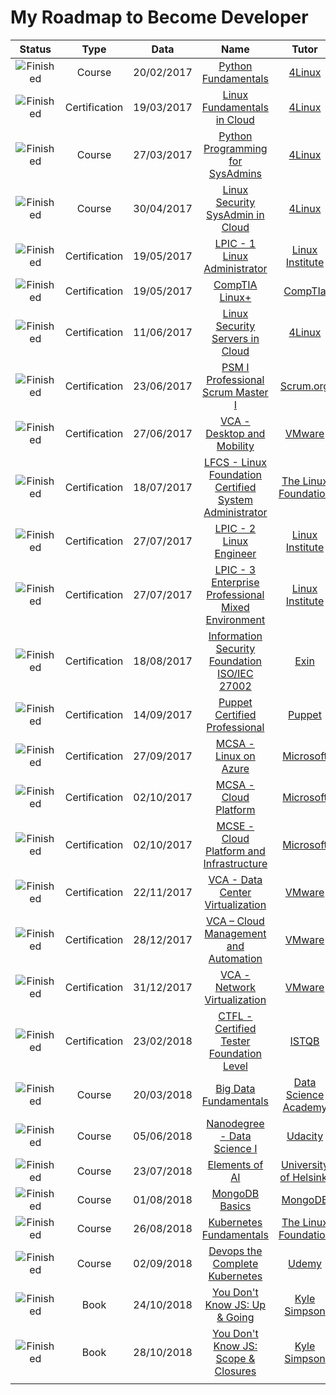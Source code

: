 

# My Roadmap to Become Developer



|          Status       |   Type        |   Data     | Name                                                      | Tutor                   |
|:---------------------:|:-------------:|:----------:|:---------------------------------------------------------:|:-----------------------:|
| ![Finished][Finished] |     Course    | 20/02/2017 | [Python Fundamentals]                                     | [4Linux]                |
| ![Finished][Finished] | Certification | 19/03/2017 | [Linux Fundamentals in Cloud]                             | [4Linux]                |
| ![Finished][Finished] |     Course    | 27/03/2017 | [Python Programming for SysAdmins]                        | [4Linux]                |
| ![Finished][Finished] |     Course    | 30/04/2017 | [Linux Security SysAdmin in Cloud]                        | [4Linux]                | 
| ![Finished][Finished] | Certification | 19/05/2017 | [LPIC - 1 Linux Administrator]                            | [Linux Institute]       |
| ![Finished][Finished] | Certification | 19/05/2017 | [CompTIA Linux+]                                          | [CompTIa]               |
| ![Finished][Finished] | Certification | 11/06/2017 | [Linux Security Servers in Cloud]                         | [4Linux]                |
| ![Finished][Finished] | Certification | 23/06/2017 | [PSM I Professional Scrum Master I]                       | [Scrum.org]             |
| ![Finished][Finished] | Certification | 27/06/2017 | [VCA - Desktop and Mobility]                              | [VMware]                |
| ![Finished][Finished] | Certification | 18/07/2017 | [LFCS - Linux Foundation Certified System Administrator]  | [The Linux Foundation]  |
| ![Finished][Finished] | Certification | 27/07/2017 | [LPIC - 2 Linux Engineer ]                                | [Linux Institute]       |
| ![Finished][Finished] | Certification | 27/07/2017 | [LPIC - 3 Enterprise Professional Mixed Environment]      | [Linux Institute]       |
| ![Finished][Finished] | Certification | 18/08/2017 | [Information Security Foundation ISO/IEC 27002]           | [Exin]                  |
| ![Finished][Finished] | Certification | 14/09/2017 | [Puppet Certified Professional]                           | [Puppet]                |
| ![Finished][Finished] | Certification | 27/09/2017 | [MCSA - Linux on Azure]                                   | [Microsoft]             |
| ![Finished][Finished] | Certification | 02/10/2017 | [MCSA - Cloud Platform]                                   | [Microsoft]             |
| ![Finished][Finished] | Certification | 02/10/2017 | [MCSE - Cloud Platform and Infrastructure]                | [Microsoft]             |
| ![Finished][Finished] | Certification | 22/11/2017 | [VCA - Data Center Virtualization]                        | [VMware]                |
| ![Finished][Finished] | Certification | 28/12/2017 | [VCA – Cloud Management and Automation]                   | [VMware]                |
| ![Finished][Finished] | Certification | 31/12/2017 | [VCA - Network Virtualization]                            | [VMware]                |
| ![Finished][Finished] | Certification | 23/02/2018 | [CTFL - Certified Tester Foundation Level]                | [ISTQB]                 |
| ![Finished][Finished] |     Course    | 20/03/2018 | [Big Data Fundamentals]                                   | [Data Science Academy]  |
| ![Finished][Finished] |     Course    | 05/06/2018 | [Nanodegree - Data Science I]                             | [Udacity]               |
| ![Finished][Finished] |     Course    | 23/07/2018 | [Elements of AI]                                          | [University of Helsinki]|
| ![Finished][Finished] |     Course    | 01/08/2018 | [MongoDB Basics]                                          | [MongoDB]               |
| ![Finished][Finished] |     Course    | 26/08/2018 | [Kubernetes Fundamentals]                                 | [The Linux Foundation]  |
| ![Finished][Finished] |     Course    | 02/09/2018 | [Devops the Complete Kubernetes]                          | [Udemy]                 |
| ![Finished][Finished] |      Book     | 24/10/2018 | [You Don't Know JS: Up & Going]                           | [Kyle Simpson]          |
| ![Finished][Finished] |      Book     | 28/10/2018 | [You Don't Know JS: Scope & Closures]                     | [Kyle Simpson]          |
|                       |               |            |                                                           |                         |


[//]: # (Reference Name)

[Python Fundamentals]: https://www.4linux.com.br/curso/python
[Linux Fundamentals in Cloud]: https://www.4linux.com.br/curso/linux-gratis
[Python Programming for SysAdmins]: https://www.4linux.com.br/curso/python-programming-sysadmins
[Linux Security SysAdmin in Cloud]: https://www.4linux.com.br/curso/linux-sysadmin-security
[LPIC - 1 Linux Administrator]: https://www.lpi.org/our-certifications/lpic-1-overview
[CompTIA Linux+]: https://certification.comptia.org/certifications/linux
[Linux Security Servers in Cloud]: https://www.4linux.com.br/curso/linux-servers-configuration-devops
[PSM I Professional Scrum Master I]: https://www.scrum.org/professional-scrum-master-i-certification
[VCA - Desktop and Mobility]: https://mylearn.vmware.com/lcms/web/portals/certification/PathDiagrams/VMware_Certification_Tracks.pdf
[LFCS - Linux Foundation Certified System Administrator]: https://training.linuxfoundation.org/certification/linux-foundation-certified-sysadmin-lfcs/
[LPIC - 2 Linux Engineer ]: https://www.lpi.org/our-certifications/lpic-2-overview
[LPIC - 3 Enterprise Professional Mixed Environment]: https://www.lpi.org/our-certifications/lpic-3-304-overview
[Information Security Foundation ISO/IEC 27002]: https://www.exin.com/certifications/information-security-foundation-based-iso-iec-27001-exam
[Puppet Certified Professional]: https://puppet.com/support-services/certification
[MCSA - Linux on Azure]: https://www.microsoft.com/en-in/learning/mcsa-linux-azure-certification.aspx
[MCSA - Cloud Platform]: https://www.microsoft.com/en-ca/learning/mcsa-cloud-platform-certification.aspx
[MCSE - Cloud Platform and Infrastructure]: https://www.microsoft.com/pt-br/learning/mcse-cloud-platform-infrastructure.aspx
[VCA - Data Center Virtualization]: https://mylearn.vmware.com/lcms/web/portals/certification/PathDiagrams/VMware_Certification_Tracks.pdf
[VCA – Cloud Management and Automation]: https://mylearn.vmware.com/lcms/web/portals/certification/PathDiagrams/VMware_Certification_Tracks.pdf
[VCA - Network Virtualization]: https://mylearn.vmware.com/lcms/web/portals/certification/PathDiagrams/VMware_Certification_Tracks.pdf
[CTFL - Certified Tester Foundation Level]: https://www.istqb.org/certification-path-root/foundation-level-2018.html
[Big Data Fundamentals]: https://www.datascienceacademy.com.br/course?courseid=big-data-fundamentos
[Nanodegree - Data Science I]: https://br.udacity.com/course/python-fundamentos-data-science--nd110
[Elements of AI]: https://www.elementsofai.com/
[MongoDB Basics]: https://university.mongodb.com/courses/M001/about
[Kubernetes Fundamentals]: https://training.linuxfoundation.org/training/kubernetes-fundamentals/
[Devops the Complete Kubernetes]: https://www.udemy.com/learn-devops-the-complete-kubernetes-course/
[You Don't Know JS: Up & Going]: https://www.amazon.com/_/dp/1491924462?tag=oreilly20-20
[You Don't Know JS: Scope & Closures]: https://www.amazon.com/You-Dont-Know-JS-Closures/dp/1449335586


[//]: # (Reference Tutor)

[4Linux]: https://www.4linux.com.br
[Linux Institute]: https://www.lpi.org
[The Linux Foundation]: https://www.linuxfoundation.org
[CompTIa]: https://www.comptia.org
[Scrum.org]: https://www.scrum.org
[VMware]: https://www.vmware.com
[Exin]: https://www.exin.com
[Puppet]: https://puppet.com
[Microsoft]: https://www.microsoft.com
[ISTQB]: https://www.istqb.org
[Udemy]: https://www.udemy.com
[Udacity]: https://www.udacity.com
[University of Helsinki]: https://www.helsinki.fi
[MongoDB]: https://www.mongodb.com
[Data Science Academy]: https://www.datascienceacademy.com.br
[Kyle Simpson]: https://github.com/getify


[//]: # (Status images)

[Finished]: (https://raw.githubusercontent.com/Guilferrari/My-Roadmap-to-Become-Developer/master/img/check.svg) "Finished"
[To-Do]: (My-Roadmap-to-Become-Developer/img/load1.jpg) "To-Do"



      
